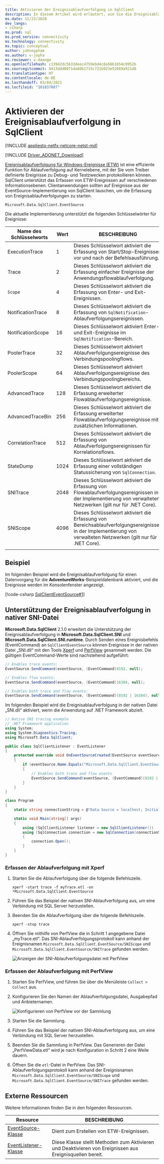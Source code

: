 ```yaml
---
title: Aktivieren der Ereignisablaufverfolgung in SqlClient
description: In diesem Artikel wird erläutert, wie Sie die Ereignisablaufverfolgung in SqlClient aktivieren, indem Sie einen Ereignislistener implementieren. Außerdem erfahren Sie, wie Sie auf Ereignisdaten zugreifen.
ms.date: 11/23/2020
dev_langs:
- csharp
ms.prod: sql
ms.prod_service: connectivity
ms.technology: connectivity
ms.topic: conceptual
author: johnnypham
ms.author: v-jopha
ms.reviewer: v-daenge
ms.openlocfilehash: c13942dc5633deec4759ebd4c8a5661654c0952b
ms.sourcegitcommit: 9413ddd8071da8861715c721b923e52669a921d8
ms.translationtype: HT
ms.contentlocale: de-DE
ms.lasthandoff: 03/04/2021
ms.locfileid: "101837087"
---
```

# <a name="enable-event-tracing-in-sqlclient"></a>Aktivieren der Ereignisablaufverfolgung in SqlClient

[!INCLUDE [appliesto-netfx-netcore-netst-md](../../includes/appliesto-netfx-netcore-netst-md.md)]

[!INCLUDE [Driver_ADONET_Download](../../includes/driver_adonet_download.md)]

[Ereignisablaufverfolgung für Windows-Ereignisse (ETW)](/windows/win32/etw/event-tracing-portal) ist eine effiziente Funktion für Ablaufverfolgung auf Kernelebene, mit der Sie vom Treiber definierte Ereignisse zu Debug- und Testzwecken protokollieren können. SqlClient unterstützt das Erfassen von ETW-Ereignissen auf verschiedenen Informationsebenen. Clientanwendungen sollten auf Ereignisse aus der EventSource-Implementierung von SqlClient lauschen, um die Erfassung von Ereignisablaufverfolgungen zu starten.

```
Microsoft.Data.SqlClient.EventSource
```

Die aktuelle Implementierung unterstützt die folgenden Schlüsselwörter für Ereignisse:

| Name des Schlüsselworts | Wert | BESCHREIBUNG |
| ------------ | ----- | ----------- |
| ExecutionTrace | 1 | Dieses Schlüsselwort aktiviert die Erfassung von Start/Stop-Ereignissen vor und nach der Befehlsausführung. |
| Trace | 2 | Dieses Schlüsselwort aktiviert die Erfassung einfacher Ereignisse der Anwendungsflowablaufverfolgung. |
| `Scope` | 4 | Dieses Schlüsselwort aktiviert die Erfassung von Enter- und Exit-Ereignissen. |
| NotificationTrace | 8 | Dieses Schlüsselwort aktiviert die Erfassung von `SqlNotification`-Ablaufverfolgungsereignissen. |
| NotificationScope | 16 | Dieses Schlüsselwort aktiviert Enter- und Exit-Ereignisse im `SqlNotification`-Bereich. |
| PoolerTrace | 32 | Dieses Schlüsselwort aktiviert Ablaufverfolgungsereignisse des Verbindungspoolingflows. |
| PoolerScope | 64 | Dieses Schlüsselwort aktiviert Ablaufverfolgungsereignisse des Verbindungspoolingbereichs. |
| AdvancedTrace | 128 | Dieses Schlüsselwort aktiviert die Erfassung erweiterter Flowablaufverfolgungsereignisse. |
| AdvancedTraceBin  | 256 | Dieses Schlüsselwort aktiviert die Erfassung erweiterter Flowablaufverfolgungsereignisse mit zusätzlichen Informationen. |
| CorrelationTrace | 512 | Dieses Schlüsselwort aktiviert die Erfassung von Ablaufverfolgungsereignissen für Korrelationsflows. |
| StateDump | 1024 | Dieses Schlüsselwort aktiviert die Erfassung einer vollständigen Statussicherung von `SqlConnection`. |
| SNITrace | 2048 | Dieses Schlüsselwort aktiviert die Erfassung von Flowablaufverfolgungsereignissen in der Implementierung von verwalteten Netzwerken (gilt nur für .NET Core). |
| SNIScope | 4096 | Dieses Schlüsselwort aktiviert die Erfassung von Bereichsablaufverfolgungsereignissen in der Implementierung von verwalteten Netzwerken (gilt nur für .NET Core). |
|||

## <a name="example"></a>Beispiel

Im folgenden Beispiel wird die Ereignisablaufverfolgung für einen Datenvorgang für die **AdventureWorks**-Beispieldatenbank aktiviert, und die Ereignisse werden im Konsolenfenster angezeigt.

[!code-csharp [SqlClientEventSource#1](~/../sqlclient/doc/samples/SqlClientEventSource.cs#1)]

## <a name="event-tracing-support-in-native-sni"></a>Unterstützung der Ereignisablaufverfolgung in nativer SNI-Datei

**Microsoft.Data.SqlClient** 2.1.0 erweitert die Unterstützung der Ereignisablaufverfolgung in **Microsoft.Data.SqlClient.SNI** und **Microsoft.Data.SqlClient.SNI.runtime**. Durch Senden eines Ereignisbefehls (EventCommand) an `SqlClientEventSource` können Ereignisse in der nativen Datei „SNI.dll“ mit den Tools [Xperf](/windows-hardware/test/wpt/) und [PerfView](https://github.com/microsoft/perfview) gesammelt werden. Die gültigen EventCommand-Werte sind nachstehend aufgeführt:

```cs
// Enables trace events:
EventSource.SendCommand(eventSource, (EventCommand)8192, null);

// Enables flow events:
EventSource.SendCommand(eventSource, (EventCommand)16384, null);

// Enables both trace and flow events:
EventSource.SendCommand(eventSource, (EventCommand)(8192 | 16384), null);
```

Im folgenden Beispiel wird die Ereignisablaufverfolgung in der nativen Datei „SNI.dll“ aktiviert, wenn die Anwendung auf .NET Framework abzielt. 

```cs
// Native SNI tracing example
// .NET Framework application
using System;
using System.Diagnostics.Tracing;
using Microsoft.Data.SqlClient;

public class SqlClientListener : EventListener
{
    protected override void OnEventSourceCreated(EventSource eventSource)
    {
        if (eventSource.Name.Equals("Microsoft.Data.SqlClient.EventSource"))
        {
            // Enables both trace and flow events
            EventSource.SendCommand(eventSource, (EventCommand)(8192 | 16384), null);
        }
    }
}

class Program
{
    static string connectionString = @"Data Source = localhost; Initial Catalog = AdventureWorks;Integrated Security=true;";

    static void Main(string[] args)
    {
        using (SqlClientListener listener = new SqlClientListener())
        using (SqlConnection connection = new SqlConnection(connectionString))
        {
            connection.Open();
        }        
    }
}
```

### <a name="use-xperf-to-collect-trace-log"></a>Erfassen der Ablaufverfolgung mit Xperf

1. Starten Sie die Ablaufverfolgung über die folgende Befehlszeile.

   ```
   xperf -start trace -f myTrace.etl -on *Microsoft.Data.SqlClient.EventSource
   ```

2. Führen Sie das Beispiel der nativen SNI-Ablaufverfolgung aus, um eine Verbindung mit SQL Server herzustellen.

3. Beenden Sie die Ablaufverfolgung über die folgende Befehlszeile.

   ```
   xperf -stop trace
   ```

4. Öffnen Sie mithilfe von PerfView die in Schritt 1 angegebene Datei „myTrace.etl“. Das SNI-Ablaufverfolgungsprotokoll kann anhand der Ereignisnamen `Microsoft.Data.SqlClient.EventSource/SNIScope` und `Microsoft.Data.SqlClient.EventSource/SNITrace` gefunden werden.

   ![Anzeigen der SNI-Ablaufverfolgungsdatei mit PerfView](media/view-event-trace-native-sni.png)


### <a name="use-perfview-to-collect-trace-log"></a>Erfassen der Ablaufverfolgung mit PerfView

1. Starten Sie PerfView, und führen Sie über die Menüleiste `Collect > Collect` aus.

2. Konfigurieren Sie den Namen der Ablaufverfolgungsdatei, Ausgabepfad und Anbieternamen.

   ![Konfigurieren von PerfView vor der Sammlung](media/collect-event-trace-native-sni.png)

3. Starten Sie die Sammlung.

4. Führen Sie das Beispiel der nativen SNI-Ablaufverfolgung aus, um eine Verbindung mit SQL Server herzustellen.

5. Beenden Sie die Sammlung in PerfView. Das Generieren der Datei „PerfViewData.etl“ wird je nach Konfiguration in Schritt 2 eine Weile dauern.

6. Öffnen Sie die `etl`-Datei in PerfView. Das SNI-Ablaufverfolgungsprotokoll kann anhand der Ereignisnamen `Microsoft.Data.SqlClient.EventSource/SNIScope` und `Microsoft.Data.SqlClient.EventSource/SNITrace` gefunden werden.

## <a name="external-resources"></a>Externe Ressourcen  

Weitere Informationen finden Sie in den folgenden Ressourcen.  
  
|Resource|BESCHREIBUNG|  
|--------------|-----------------|  
|[EventSource-Klasse](/dotnet/api/system.diagnostics.tracing.eventsource)|Dient zum Erstellen von ETW-Ereignissen.|
|[EventListener-Klasse](/dotnet/api/system.diagnostics.tracing.eventlistener)|Diese Klasse stellt Methoden zum Aktivieren und Deaktivieren von Ereignissen aus Ereignisquellen bereit.|
